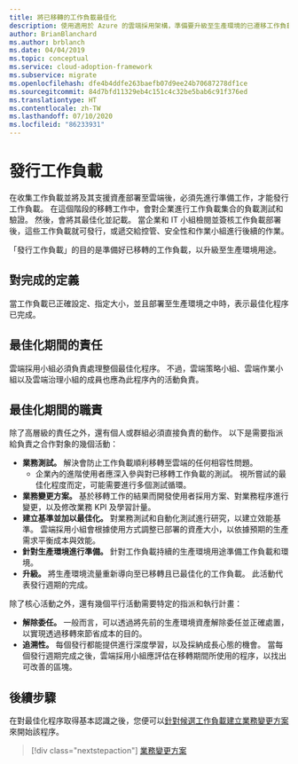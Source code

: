 ```yaml
---
title: 將已移轉的工作負載最佳化
description: 使用適用於 Azure 的雲端採用架構，準備要升級至生產環境的已遷移工作負載和資產。
author: BrianBlanchard
ms.author: brblanch
ms.date: 04/04/2019
ms.topic: conceptual
ms.service: cloud-adoption-framework
ms.subservice: migrate
ms.openlocfilehash: dfe4b4ddfe263baefb07d9ee24b70687278df1ce
ms.sourcegitcommit: 84d7bfd11329eb4c151c4c32be5bab6c91f376ed
ms.translationtype: HT
ms.contentlocale: zh-TW
ms.lasthandoff: 07/10/2020
ms.locfileid: "86233931"
---
```

# <a name="release-workloads"></a>發行工作負載

在收集工作負載並將及其支援資產部署至雲端後，必須先進行準備工作，才能發行工作負載。 在這個階段的移轉工作中，會對企業進行工作負載集合的負載測試和驗證。 然後，會將其最佳化並記載。 當企業和 IT 小組檢閱並簽核工作負載部署後，這些工作負載就可發行，或遞交給控管、安全性和作業小組進行後續的作業。

「發行工作負載」的目的是準備好已移轉的工作負載，以升級至生產環境用途。

## <a name="definition-of-done"></a>對完成的定義

當工作負載已正確設定、指定大小，並且部署至生產環境之中時，表示最佳化程序已完成。

## <a name="accountability-during-optimization"></a>最佳化期間的責任

雲端採用小組必須負責處理整個最佳化程序。 不過，雲端策略小組、雲端作業小組以及雲端治理小組的成員也應為此程序內的活動負責。

## <a name="responsibilities-during-optimization"></a>最佳化期間的職責

除了高層級的責任之外，還有個人或群組必須直接負責的動作。 以下是需要指派給負責之合作對象的幾個活動：

- **業務測試。** 解決會防止工作負載順利移轉至雲端的任何相容性問題。
  - 企業內的進階使用者應深入參與對已移轉工作負載的測試。 視所嘗試的最佳化程度而定，可能需要進行多個測試循環。
- **業務變更方案。** 基於移轉工作的結果而開發使用者採用方案、對業務程序進行變更，以及修改業務 KPI 及學習計量。
- **建立基準並加以最佳化。** 對業務測試和自動化測試進行研究，以建立效能基準。 雲端採用小組會根據使用方式調整已部署的資產大小，以依據預期的生產需求平衡成本與效能。
- **針對生產環境進行準備。** 針對工作負載持續的生產環境用途準備工作負載和環境。
- **升級。** 將生產環境流量重新導向至已移轉且已最佳化的工作負載。 此活動代表發行週期的完成。

除了核心活動之外，還有幾個平行活動需要特定的指派和執行計畫：

- **解除委任。** 一般而言，可以透過將先前的生產環境資產解除委任並正確處置，以實現透過移轉來節省成本的目的。
- **追溯性。** 每個發行都能提供進行深度學習，以及採納成長心態的機會。 當每個發行週期完成之後，雲端採用小組應評估在移轉期間所使用的程序，以找出可改善的區塊。

## <a name="next-steps"></a>後續步驟

在對最佳化程序取得基本認識之後，您便可以[針對候選工作負載建立業務變更方案](./business-change-plan.md)來開始該程序。

> [!div class="nextstepaction"]
> [業務變更方案](./business-change-plan.md)
